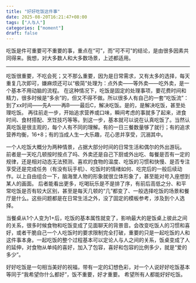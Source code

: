 ```yaml
---
title: "好好吃饭这件事"
date: 2025-08-20T16:21:47+08:00
tags: ["人与人"]
categories: ["moment"]
draft: false
---
```


吃饭是件可重要可不重要的事，重点在“可”，而“可不可”的结论，是由很多因素共同得来。我想，对大多数人和大多数场景，上述都适用。


---

吃饭很重要，不吃会死；又不那么重要，因为是日常需求，又有太多的选择，每天重复几次即可，嫌麻烦还可以“极简”处理为：点外卖——等外卖——吃外卖，是一个基本不用动脑的流程。
在这种情况下，吃饭是固定的处理事项，要花费时间和精力，很多时候是“多余”的，但又不得不做。所以很多人有自己的一套“吃饭流”：到了xx时间——先A——再B——最后C，解决吃饭。是的，是解决吃饭，甚至处理吃饭。
再往前走一步，开始追求营养或口味，瞬间考虑的事就多了起来，进食时间、食材搭配、烹饪技巧等等。到这一步，基本就可以说在认真吃饭了。当然认真吃饭是很主观的，每个人有不同的理解。有的一日三餐数量够了就行；有的追求营养均衡，16+8；有的当成人生一大乐趣，花心思并享受，沉溺其中。

一个人吃饭大概分为两种情景，占据大部分时间的日常生活和偶尔的外出游玩。
前者是一天吃几顿按时按点了吗、外卖还是自己下厨或外出吃、每餐是否有一定的规律，还是相对动态无法预测、喜欢的食物的温度、吃饭的习惯和快慢、是否专注享受还是完成任务（有没有玩手机）、吃饭时的情绪如何、吃完后的一般后续动作。以上自由组合一下，脑海里人物的形象就很立体形象了，甚至能对号入座想到某人的画面。
后者能看出更多，吃喝玩乐是不是排了序，有前后高低之分、和平常吃饭是否有较大区别，甚至是每天几顿的“几”都变了、一般选择吃饭的场景和餐厅是什么。这些问题都是在日常生活之外，没了固定的模板参考，涉及到个人选择。

当餐桌从1个人变为1+后，吃饭的基本属性就变了，影响最大的是饭桌上彼此之间的关系，很多时候食物和吃饭变成了见面聊天的背景音。会改变吃饭人的习惯和喜好，或者干脆自己一个人吃饭时的要求限制完全打破，重要的只是一起吃饭的人和这件事本身。一起吃饭的整个过程基本可以定论人与人之间的关系，饭桌变成了人的延伸，对食物从单纯的喜好，加入了包容，喜好和包容的比例多少，就是“爱的多少”。

好好吃饭是一句相当美好的祝福，带有一定的幻想色彩，对一个人说好好吃饭基本等同于“我希望你什么都好”，饭不重要，好才重要。
希望所有人都能好好吃饭。